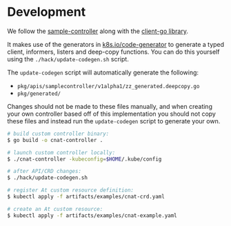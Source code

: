 # Development

We follow the [sample-controller](https://github.com/kubernetes/sample-controller)
along with the [client-go library](https://github.com/kubernetes/client-go).

It makes use of the generators in [k8s.io/code-generator](https://github.com/kubernetes/code-generator) to generate a typed client, informers, listers and deep-copy functions. You can do this yourself using the `./hack/update-codegen.sh` script.

The `update-codegen` script will automatically generate the following:

* `pkg/apis/samplecontroller/v1alpha1/zz_generated.deepcopy.go`
* `pkg/generated/`

Changes should not be made to these files manually, and when creating your own
controller based off of this implementation you should not copy these files and
instead run the `update-codegen` script to generate your own.

```bash
# build custom controller binary:
$ go build -o cnat-controller .

# launch custom controller locally:
$ ./cnat-controller -kubeconfig=$HOME/.kube/config

# after API/CRD changes:
$ ./hack/update-codegen.sh

# register At custom resource definition:
$ kubectl apply -f artifacts/examples/cnat-crd.yaml

# create an At custom resource:
$ kubectl apply -f artifacts/examples/cnat-example.yaml
```
